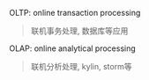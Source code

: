 OLTP: online transaction processing  
>联机事务处理, 数据库等应用  
  

OLAP: online analytical processing  
>联机分析处理, kylin, storm等  
